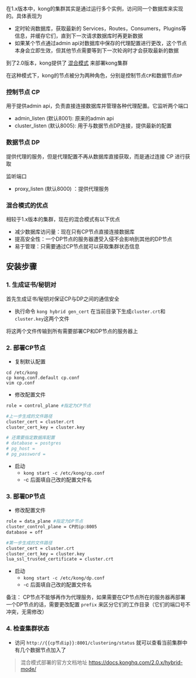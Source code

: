 
在1.x版本中，kong的集群其实是通过运行多个实例，访问同一个数据库来实现的。具体表现为

- 定时轮询数据库，获取最新的 Services，Routes，Consumers，Plugins等信息，并缓存它们，直到下一次请求数据库时再更新数据
- 如果某个节点通过admin api对数据库中保存的代理配置进行更改，这个节点本身会立即生效，但其他节点需要等到下一次轮询时才会获取最新的数据


到了2.0版本，kong提供了 [混合模式](https://docs.konghq.com/2.0.x/hybrid-mode/) 来部署kong集群

在这种模式下，kong的节点被分为两种角色，分别是控制节点`CP`和数据节点`DP`


### 控制节点 CP
用于提供admin api，负责直接连接数据库并管理各种代理配置。它监听两个端口

- admin_listen (默认8001): 原来的admin api
- cluster_listen (默认8005): 用于与数据节点DP连接，提供最新的配置

### 数据节点 DP
提供代理的服务，但是代理配置不再从数据库直接获取，而是通过连接 CP 进行获取

监听端口
- proxy_listen (默认8000) ：提供代理服务

### 混合模式的优点

相较于1.x版本的集群，现在的混合模式有以下优点

- 减少数据库访问量：现在只有CP节点直接连接数据库
- 提高安全性：一个DP节点的服务器遭受入侵不会影响到其他的DP节点
- 易于管理：只需要通过CP节点就可以获取集群状态信息


## 安装步骤

### 1. 生成证书/秘钥对
首先生成证书/秘钥对保证CP与DP之间的通信安全

- 执行命令 `kong hybrid gen_cert` 在当前目录下生成`cluster.crt`和`cluster.key`这两个文件

将这两个文件传输到所有需要部署CP和DP节点的服务器上

### 2. 部署CP节点

- 复制默认配置
```
cd /etc/kong
cp kong.conf.default cp.conf
vim cp.conf
```

- 修改配置文件 
```sh
role = control_plane #指定为CP节点

#上一步生成的文件路径
cluster_cert = cluster.crt
cluster_cert_key = cluster.key

# 还需要指定数据库配置
# database = postgres
# pg_host =
# pg_password =
```

- 启动 
    - `kong start -c /etc/kong/cp.conf`
    - -c 后面填自己改的配置文件名

### 3. 部署DP节点

- 修改配置文件
```sh
role = data_plane #指定为DP节点
cluster_control_plane = CP的ip:8005
database = off

#第一步生成的文件路径
cluster_cert = cluster.crt
cluster_cert_key = cluster.key
lua_ssl_trusted_certificate = cluster.crt
```

- 启动 
    - `kong start -c /etc/kong/dp.conf`
    - -c 后面填自己改的配置文件名

备注： CP节点不能够再作为代理服务，如果需要在CP节点所在的服务器再部署一个DP节点的话，需要更改配置 `prefix` 来区分它们的工作目录（它们的端口号不冲突，无需修改）


### 4. 检查集群状态
- 访问 `http://{{cp节点ip}}:8001/clustering/status` 就可以查看当前集群中有几个数据节点加入了

>   混合模式部署的官方文档地址 https://docs.konghq.com/2.0.x/hybrid-mode/